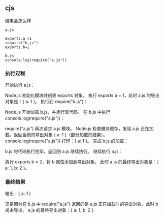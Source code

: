 ## cjs

结果会怎么样
```
a.js

exports.a =1
require("b.js")
exports.b=2

b.js
console.log(require("a.js"))
```
### 执行过程
开始执行 a.js：

Node.js 初始化模块并创建 exports 对象。
执行 exports.a = 1，此时 a.js 的导出对象是：{ a: 1 }。
执行到 require("b.js")：

Node.js 开始加载 b.js，并运行其代码。
在 b.js 中执行 console.log(require("a.js"))：

require("a.js") 再次请求 a.js 模块。
Node.js 检查模块缓存，发现 a.js 正在加载，返回当前的导出对象 { a: 1 }（部分加载的结果）。
console.log(require("a.js")) 打印：{ a: 1 }。
完成 b.js 的加载：

b.js 的代码执行完毕，返回到 a.js 继续执行。
继续执行 a.js：

执行 exports.b = 2，将 b 属性添加到导出对象。
此时 a.js 的最终导出对象是：{ a: 1, b: 2 }。
### 最终结果

输出：{ a: 1 }

这是因为在 b.js 中 require("a.js") 返回的是 a.js 正在加载时的导出对象，此时 b 尚未导出。
a.js 的最终导出对象：{ a: 1, b: 2 }